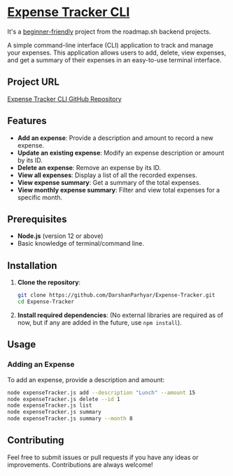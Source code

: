 # [Expense Tracker CLI](https://github.com/DarshanParhyar/Expense-Tracker.git)

It's a [beginner-friendly](https://roadmap.sh/projects/expense-tracker) project from the roadmap.sh backend projects.

A simple command-line interface (CLI) application to track and manage your expenses. This application allows users to add, delete, view expenses, and get a summary of their expenses in an easy-to-use terminal interface.

## Project URL

[Expense Tracker CLI GitHub Repository](https://github.com/DarshanParhyar/Expense-Tracker.git)

## Features

- **Add an expense**: Provide a description and amount to record a new expense.
- **Update an existing expense**: Modify an expense description or amount by its ID.
- **Delete an expense**: Remove an expense by its ID.
- **View all expenses**: Display a list of all the recorded expenses.
- **View expense summary**: Get a summary of the total expenses.
- **View monthly expense summary**: Filter and view total expenses for a specific month.

## Prerequisites

- **Node.js** (version 12 or above)
- Basic knowledge of terminal/command line.

## Installation

1. **Clone the repository**:

   ```bash
   git clone https://github.com/DarshanParhyar/Expense-Tracker.git
   cd Expense-Tracker
   ```

2. **Install required dependencies**:
   (No external libraries are required as of now, but if any are added in the future, use `npm install`).

## Usage

### Adding an Expense

To add an expense, provide a description and amount:

```bash
node expenseTracker.js add --description "Lunch" --amount 15
node expenseTracker.js delete --id 1
node expenseTracker.js list
node expenseTracker.js summary
node expenseTracker.js summary --month 8

```

## Contributing

Feel free to submit issues or pull requests if you have any ideas or improvements. Contributions are always welcome!
